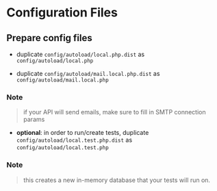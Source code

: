 # Configuration Files

## Prepare config files

* duplicate `config/autoload/local.php.dist` as `config/autoload/local.php`

* duplicate `config/autoload/mail.local.php.dist` as `config/autoload/mail.local.php`

### Note

> if your API will send emails, make sure to fill in SMTP connection params

* **optional**: in order to run/create tests, duplicate `config/autoload/local.test.php.dist` as `config/autoload/local.test.php`

### Note

> this creates a new in-memory database that your tests will run on.
